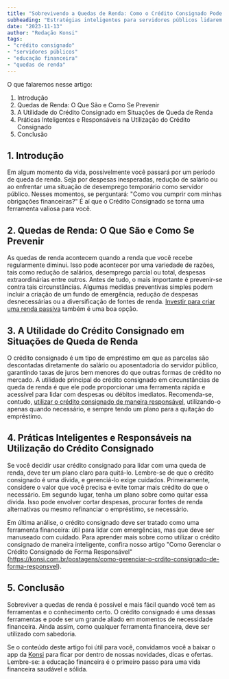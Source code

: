 ```yaml
---
title: "Sobrevivendo a Quedas de Renda: Como o Crédito Consignado Pode Ser Utilizado de Forma Inteligente pelos Servidores Públicos"
subheading: "Estratégias inteligentes para servidores públicos lidarem com possíveis quedas de renda."
date: "2023-11-13"
author: "Redação Konsi"
tags:
- "crédito consignado"
- "servidores públicos"
- "educação financeira"
- "quedas de renda"
---
```


O que falaremos nesse artigo:
1. Introdução
2. Quedas de Renda: O Que São e Como Se Prevenir
3. A Utilidade do Crédito Consignado em Situações de Queda de Renda
4. Práticas Inteligentes e Responsáveis na Utilização do Crédito Consignado
5. Conclusão

## 1. Introdução

Em algum momento da vida, possivelmente você passará por um período de queda de renda. Seja por despesas inesperadas, redução de salário ou ao enfrentar uma situação de desemprego temporário como servidor público. Nesses momentos, se perguntará: "Como vou cumprir com minhas obrigações financeiras?" É aí que o Crédito Consignado se torna uma ferramenta valiosa para você. 

## 2. Quedas de Renda: O Que São e Como Se Prevenir

As quedas de renda acontecem quando a renda que você recebe regularmente diminui. Isso pode acontecer por uma variedade de razões, tais como redução de salários, desemprego parcial ou total, despesas extraordinárias entre outros. Antes de tudo, o mais importante é prevenir-se contra tais circunstâncias. Algumas medidas preventivas simples podem incluir a criação de um fundo de emergência, redução de despesas desnecessárias ou a diversificação de fontes de renda. [Investir para criar uma renda passiva](https://konsi.com.br/postagens/investimento-para-servidores-publicos-conhecendo-as-melhores-opes) também é uma boa opção.

## 3. A Utilidade do Crédito Consignado em Situações de Queda de Renda

O crédito consignado é um tipo de empréstimo em que as parcelas são descontadas diretamente do salário ou aposentadoria do servidor público, garantindo taxas de juros bem menores do que outras formas de crédito no mercado. A utilidade principal do crédito consignado em circunstâncias de queda de renda é que ele pode proporcionar uma ferramenta rápida e acessível para lidar com despesas ou débitos imediatos. Recomenda-se, contudo, [utilizar o crédito consignado de maneira responsável](https://konsi.com.br/postagens/como-gerenciar-o-crdito-consignado-de-forma-responsvel), utilizando-o apenas quando necessário, e sempre tendo um plano para a quitação do empréstimo.

## 4. Práticas Inteligentes e Responsáveis na Utilização do Crédito Consignado

Se você decidir usar crédito consignado para lidar com uma queda de renda, deve ter um plano claro para quitá-lo. Lembre-se de que o crédito consignado é uma dívida, e gerenciá-lo exige cuidados. Primeiramente, considere o valor que você precisa e evite tomar mais crédito do que o necessário. Em segundo lugar, tenha um plano sobre como quitar essa dívida. Isso pode envolver cortar despesas, procurar fontes de renda alternativas ou mesmo refinanciar o empréstimo, se necessário.

Em última análise, o crédito consignado deve ser tratado como uma ferramenta financeira: útil para lidar com emergências, mas que deve ser manuseado com cuidado. Para aprender mais sobre como utilizar o crédito consignado de maneira inteligente, confira nosso artigo "Como Gerenciar o Crédito Consignado de Forma Responsável" (https://konsi.com.br/postagens/como-gerenciar-o-crdito-consignado-de-forma-responsvel).

## 5. Conclusão

Sobreviver a quedas de renda é possível e mais fácil quando você tem as ferramentas e o conhecimento certo. O crédito consignado é uma dessas ferramentas e pode ser um grande aliado em momentos de necessidade financeira. Ainda assim, como qualquer ferramenta financeira, deve ser utilizado com sabedoria. 

Se o conteúdo deste artigo foi útil para você, convidamos você a baixar o app da [Konsi](https://konsi.com.br) para ficar por dentro de nossas novidades, dicas e ofertas. Lembre-se: a educação financeira é o primeiro passo para uma vida financeira saudável e sólida.